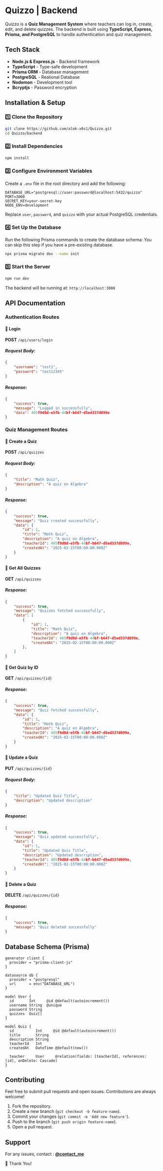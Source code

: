 # Quizzo | Backend

Quizzo is a **Quiz Management System** where teachers can log in, create, edit, and delete quizzes. The backend is built using **TypeScript, Express, Prisma, and PostgreSQL** to handle authentication and quiz management.

## Tech Stack

-   **Node.js & Express.js** - Backend framework
-   **TypeScript** - Type-safe development
-   **Prisma ORM** - Database management
-   **PostgreSQL** - Realional Database
-   **Nodemon** - Development tool
-   **Bcryptjs** - Password encryption

## Installation & Setup

### **1️⃣ Clone the Repository**

```sh
git clone https://github.com/alok-x0s1/Quizzo.git
cd Quizzo/backend
```

### **2️⃣ Install Dependencies**

```sh
npm install
```

### **3️⃣ Configure Environment Variables**

Create a `.env` file in the root directory and add the following:

```env
DATABASE_URL="postgresql://user:password@localhost:5432/quizzo"
PORT=3000
SECRET_KEY=your-secret-key
NODE_ENV=development
```

Replace `user`, `password`, and `quizzo` with your actual PostgreSQL credentials.

### **4️⃣ Set Up the Database**

Run the following Prisma commands to create the database schema: You can skip this step if you have a pre-existing database.

```sh
npx prisma migrate dev --name init
```

### **5️⃣ Start the Server**

```sh
npm run dev
```

The backend will be running at: `http://localhost:3000`

## API Documentation

### **Authentication Routes**

#### 🔹 **Login**

**POST** `/api/users/login`

##### Request Body:

```json
{
	"username": "test1",
	"password": "test12345"
}
```

##### Response:

```json
{
    "success": true,
	"message": "Logged in successfully",
	"data": 405f9d8d-e5fb-44bf-b647-d5ed337d099e
}
```

### **Quiz Management Routes**

#### 🔹 **Create a Quiz**

**POST** `/api/quizzes`

##### Request Body:

```json
{
	"title": "Math Quiz",
	"description": "A quiz on Algebra"
}
```

##### Response:

```json
{
	"success": true,
    "message": "Quiz created successfully",
    "data": {
        "id": 1,
	    "title": "Math Quiz",
	    "description": "A quiz on Algebra",
	    "teacherId": 405f9d8d-e5fb-44bf-b647-d5ed337d099e,
        "createdAt": "2025-02-15T00:00:00.000Z"
    }
}
```

#### 🔹 **Get All Quizzes**

**GET** `/api/quizzes`

##### Response:

```json
{
    "success": true,
    "message": "Quizzes fetched successfully",
    "data": [
        {
            "id": 1,
            "title": "Math Quiz",
            "description": "A quiz on Algebra",
            "teacherId": 405f9d8d-e5fb-44bf-b647-d5ed337d099e,
            "createdAt": "2025-02-15T00:00:00.000Z"
        },
    ]
}
```

#### 🔹 **Get Quiz by ID**

**GET** `/api/quizzes/{id}`

##### Response:

```json
{
    "success": true,
    "message": "Quiz fetched successfully",
    "data": {
        "id": 1,
        "title": "Math Quiz",
        "description": "A quiz on Algebra",
        "teacherId": 405f9d8d-e5fb-44bf-b647-d5ed337d099e,
        "createdAt": "2025-02-15T00:00:00.000Z"
    }
}
```

#### 🔹 **Update a Quiz**

**PUT** `/api/quizzes/{id}`

##### Request Body:

```json
{
	"title": "Updated Quiz Title",
	"description": "Updated description"
}
```

##### Response:

```json
{
    "success": true,
    "message": "Quiz updated successfully",
    "data": {
        "id": 1,
        "title": "Updated Quiz Title",
        "description": "Updated description",
        "teacherId": 405f9d8d-e5fb-44bf-b647-d5ed337d099e,
        "createdAt": "2025-02-15T00:00:00.000Z"
    }
}
```

#### 🔹 **Delete a Quiz**

**DELETE** `/api/quizzes/{id}`

##### Response:

```json
{
	"success": true,
	"message": "Quiz deleted successfully"
}
```

## Database Schema (Prisma)

```prisma
generator client {
  provider = "prisma-client-js"
}

datasource db {
  provider = "postgresql"
  url      = env("DATABASE_URL")
}

model User {
  id       Int     @id @default(autoincrement())
  username String  @unique
  password String
  quizzes  Quiz[]
}

model Quiz {
  id          Int     @id @default(autoincrement())
  title       String
  description String
  teacherId   Int
  createdAt   DateTime @default(now())

  teacher     User     @relation(fields: [teacherId], references: [id], onDelete: Cascade)
}
```

## Contributing

Feel free to submit pull requests and open issues. Contributions are always welcome!

1. Fork the repository.
2. Create a new branch (`git checkout -b feature-name`).
3. Commit your changes (`git commit -m 'Add new feature'`).
4. Push to the branch (`git push origin feature-name`).
5. Open a pull request.

## Support

For any issues, contact : **[@contact_me](https://instagram.com/mr_x0s1)**

🎉 Thank You!
